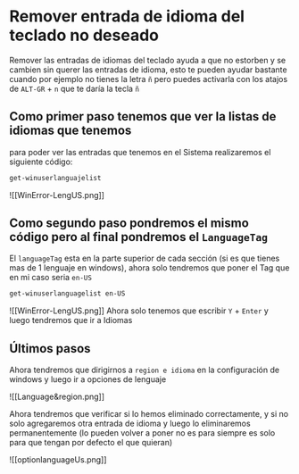 # Remover entrada de idioma del teclado no deseado

Remover las entradas de idiomas del teclado ayuda a que no estorben y se cambien sin querer las entradas de idioma, esto te pueden ayudar bastante cuando por ejemplo no tienes la letra `ñ` pero puedes activarla con los atajos de `ALT-GR` + `n` que te daría la tecla `ñ`

## Como primer paso tenemos que ver la listas de idiomas que tenemos

para poder ver las entradas que tenemos en el Sistema realizaremos el siguiente código:

```PowerShell
get-winuserlanguajelist


```

![[WinError-LengUS.png]]

## Como segundo paso pondremos el mismo código pero al final pondremos el `LanguageTag`

El `languageTag` esta en la parte superior de cada sección (si es que tienes mas de 1 lenguaje en windows), ahora solo tendremos que poner el Tag que en mi caso seria `en-US`

```PowerShell
get-winuserlanguagelist en-US


```

![[WinError-LengUS.png]]
Ahora solo tenemos que escribir `Y` + `Enter` y luego tendremos que ir a Idiomas 

## Últimos pasos

Ahora tendremos que dirigirnos a `region e idioma` en la configuración de windows y luego ir a opciones de lenguaje

![[Language&region.png]]

Ahora tendremos que verificar si lo hemos eliminado correctamente, y si no solo agregaremos otra entrada de idioma y luego lo eliminaremos permanentemente (lo pueden volver a poner no es para siempre es solo para que tengan por defecto el que quieran)

![[optionlanguageUs.png]]